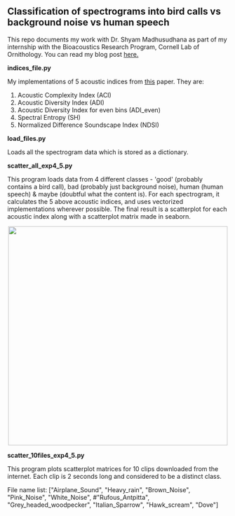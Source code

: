 ## Classification of spectrograms into bird calls vs background noise vs human speech

This repo documents my work with Dr. Shyam Madhusudhana as part of my internship with the Bioacoustics Research Program, Cornell Lab of Ornithology. You can read my blog post [here.](https://www.birds.cornell.edu/ccb/signal-processing-taking-wing-a-brp-interns-perspective/)

**indices_file.py**

My implementations of 5 acoustic indices from [this](http://www.soundandlightecologyteam.colostate.edu/pdf/ecoacoustics2018.pdf) paper. They are: 
1. Acoustic Complexity Index (ACI)
2. Acoustic Diversity Index (ADI)
3. Acoustic Diversity Index for even bins (ADI_even)
4. Spectral Entropy (SH)
5. Normalized Difference Soundscape Index (NDSI)

**load_files.py**

Loads all the spectrogram data which is stored as a dictionary.

**scatter_all_exp4_5.py**

This program loads data from 4 different classes - 'good' (probably contains a bird call), bad (probably just background noise), human (human speech) \& maybe (doubtful what the content is). For each spectrogram, it calculates the 5 above acoustic indices, and uses vectorized implementations wherever possible. The final result is a scatterplot for each acoustic index along with a scatterplot matrix made in seaborn.

<p align="center">
  <img width="500" height="500" src="https://user-images.githubusercontent.com/21968647/75006094-6d26bd80-5425-11ea-8430-0c91770c670a.png">
</p>

**scatter_10files_exp4_5.py**

This program plots scatterplot matrices for 10 clips downloaded from the internet. Each clip is 2 seconds long and considered to be a distinct class. 

File name list: ["Airplane_Sound", "Heavy_rain", "Brown_Noise", "Pink_Noise", "White_Noise", 
#"Rufous_Antpitta", "Grey_headed_woodpecker", "Italian_Sparrow", "Hawk_scream", "Dove"]

